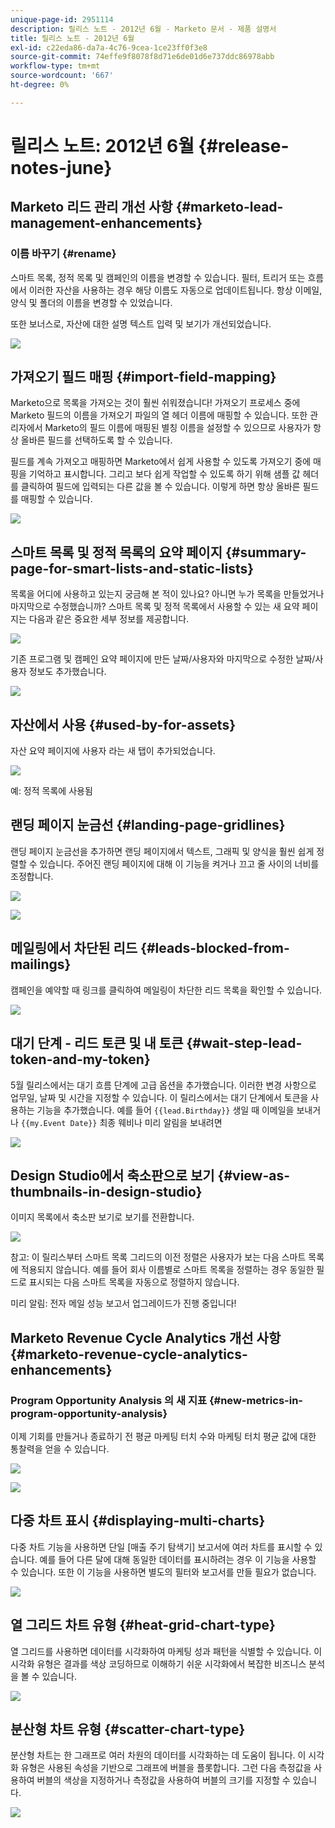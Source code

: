 ```yaml
---
unique-page-id: 2951114
description: 릴리스 노트 - 2012년 6월 - Marketo 문서 - 제품 설명서
title: 릴리스 노트 - 2012년 6월
exl-id: c22eda86-da7a-4c76-9cea-1ce23ff0f3e8
source-git-commit: 74effe9f8078f8d71e6de01d6e737ddc86978abb
workflow-type: tm+mt
source-wordcount: '667'
ht-degree: 0%

---
```


# 릴리스 노트: 2012년 6월 {#release-notes-june}

## Marketo 리드 관리 개선 사항 {#marketo-lead-management-enhancements}

### 이름 바꾸기 {#rename}

스마트 목록, 정적 목록 및 캠페인의 이름을 변경할 수 있습니다. 필터, 트리거 또는 흐름에서 이러한 자산을 사용하는 경우 해당 이름도 자동으로 업데이트됩니다. 항상 이메일, 양식 및 폴더의 이름을 변경할 수 있었습니다.

또한 보너스로, 자산에 대한 설명 텍스트 입력 및 보기가 개선되었습니다.

![](assets/image2014-9-23-10-3a23-3a10.png)

## 가져오기 필드 매핑 {#import-field-mapping}

Marketo으로 목록을 가져오는 것이 훨씬 쉬워졌습니다! 가져오기 프로세스 중에 Marketo 필드의 이름을 가져오기 파일의 열 헤더 이름에 매핑할 수 있습니다. 또한 관리자에서 Marketo의 필드 이름에 매핑된 별칭 이름을 설정할 수 있으므로 사용자가 항상 올바른 필드를 선택하도록 할 수 있습니다.

필드를 계속 가져오고 매핑하면 Marketo에서 쉽게 사용할 수 있도록 가져오기 중에 매핑을 기억하고 표시합니다. 그리고 보다 쉽게 작업할 수 있도록 하기 위해 샘플 값 헤더 를 클릭하여 필드에 입력되는 다른 값을 볼 수 있습니다. 이렇게 하면 항상 올바른 필드를 매핑할 수 있습니다.

![](assets/image2014-9-23-10-3a23-3a27.png)

## 스마트 목록 및 정적 목록의 요약 페이지 {#summary-page-for-smart-lists-and-static-lists}

목록을 어디에 사용하고 있는지 궁금해 본 적이 있나요? 아니면 누가 목록을 만들었거나 마지막으로 수정했습니까? 스마트 목록 및 정적 목록에서 사용할 수 있는 새 요약 페이지는 다음과 같은 중요한 세부 정보를 제공합니다.

![](assets/image2014-9-23-10-3a23-3a40.png)

기존 프로그램 및 캠페인 요약 페이지에 만든 날짜/사용자와 마지막으로 수정한 날짜/사용자 정보도 추가했습니다.

![](assets/image2014-9-23-10-3a23-3a54.png)

## 자산에서 사용 {#used-by-for-assets}

자산 요약 페이지에 사용자 라는 새 탭이 추가되었습니다.

![](assets/image2014-9-23-10-3a24-3a5.png)

예: 정적 목록에 사용됨

## 랜딩 페이지 눈금선 {#landing-page-gridlines}

랜딩 페이지 눈금선을 추가하면 랜딩 페이지에서 텍스트, 그래픽 및 양식을 훨씬 쉽게 정렬할 수 있습니다. 주어진 랜딩 페이지에 대해 이 기능을 켜거나 끄고 줄 사이의 너비를 조정합니다.

![](assets/image2014-9-23-10-3a24-3a19.png)

![](assets/image2014-9-23-10-3a24-3a33.png)

## 메일링에서 차단된 리드 {#leads-blocked-from-mailings}

캠페인을 예약할 때 링크를 클릭하여 메일링이 차단한 리드 목록을 확인할 수 있습니다.

![](assets/image2014-9-23-10-3a24-3a51.png)

## 대기 단계 - 리드 토큰 및 내 토큰 {#wait-step-lead-token-and-my-token}

5월 릴리스에서는 대기 흐름 단계에 고급 옵션을 추가했습니다. 이러한 변경 사항으로 업무일, 날짜 및 시간을 지정할 수 있습니다. 이 릴리스에서는 대기 단계에서 토큰을 사용하는 기능을 추가했습니다. 예를 들어 `{{lead.Birthday}}` 생일 때 이메일을 보내거나 `{{my.Event Date}}` 최종 웨비나 미리 알림을 보내려면

![](assets/image2014-9-23-10-3a25-3a57.png)

## Design Studio에서 축소판으로 보기 {#view-as-thumbnails-in-design-studio}

이미지 목록에서 축소판 보기로 보기를 전환합니다.

![](assets/image2014-9-23-10-3a26-3a13.png)

참고: 이 릴리스부터 스마트 목록 그리드의 이전 정렬은 사용자가 보는 다음 스마트 목록에 적용되지 않습니다. 예를 들어 회사 이름별로 스마트 목록을 정렬하는 경우 동일한 필드로 표시되는 다음 스마트 목록을 자동으로 정렬하지 않습니다.

미리 알림: 전자 메일 성능 보고서 업그레이드가 진행 중입니다!

## Marketo Revenue Cycle Analytics 개선 사항 {#marketo-revenue-cycle-analytics-enhancements}

### Program Opportunity Analysis 의 새 지표  {#new-metrics-in-program-opportunity-analysis}

이제 기회를 만들거나 종료하기 전 평균 마케팅 터치 수와 마케팅 터치 평균 값에 대한 통찰력을 얻을 수 있습니다.

![](assets/image2014-9-23-10-3a26-3a30.png)

![](assets/image2014-9-23-10-3a26-3a41.png)

## 다중 차트 표시 {#displaying-multi-charts}

다중 차트 기능을 사용하면 단일 [매출 주기 탐색기] 보고서에 여러 차트를 표시할 수 있습니다. 예를 들어 다른 달에 대해 동일한 데이터를 표시하려는 경우 이 기능을 사용할 수 있습니다. 또한 이 기능을 사용하면 별도의 필터와 보고서를 만들 필요가 없습니다.

![](assets/image2014-9-23-10-3a27-3a41.png)

## 열 그리드 차트 유형  {#heat-grid-chart-type}

열 그리드를 사용하면 데이터를 시각화하여 마케팅 성과 패턴을 식별할 수 있습니다. 이 시각화 유형은 결과를 색상 코딩하므로 이해하기 쉬운 시각화에서 복잡한 비즈니스 분석을 볼 수 있습니다.

![](assets/image2014-9-23-10-3a28-3a21.png)

## 분산형 차트 유형  {#scatter-chart-type}

분산형 차트는 한 그래프로 여러 차원의 데이터를 시각화하는 데 도움이 됩니다. 이 시각화 유형은 사용된 속성을 기반으로 그래프에 버블을 플롯합니다. 그런 다음 측정값을 사용하여 버블의 색상을 지정하거나 측정값을 사용하여 버블의 크기를 지정할 수 있습니다.

![](assets/image2014-9-23-10-3a29-3a7.png)
